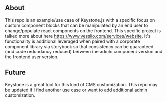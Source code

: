 ## About

This repo is an example/use case of Keystone.js with a specific focus on custom component blocks that can be manipulated by an end user to change/populate react components on the frontend. This specific project is talked more about here https://www.vesslio.com/services/website. It's functionality is additional leveraged when paired with a corporate component library via storybook so that consistency can be guaranteed (and code redundancy reduced) between the admin component version and the frontend user version. 

## Future

Keystone is a great tool for this kind of CMS customization. This repo may be updated if I find another use case or want to add additional admin customization.

